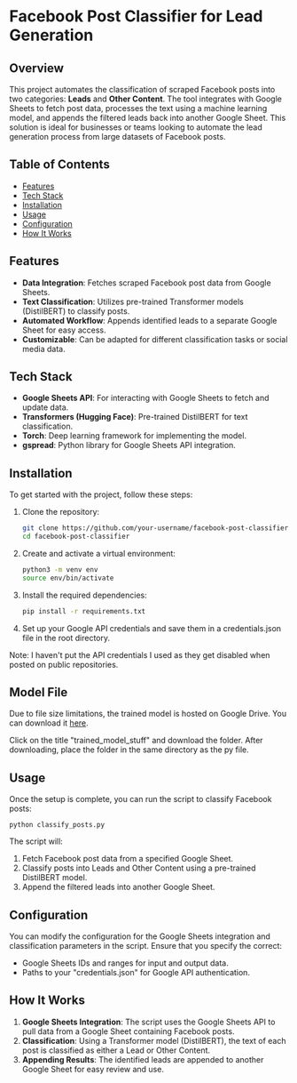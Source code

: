 # Facebook Post Classifier for Lead Generation

## Overview
This project automates the classification of scraped Facebook posts into two categories: **Leads** and **Other Content**. The tool integrates with Google Sheets to fetch post data, processes the text using a machine learning model, and appends the filtered leads back into another Google Sheet. This solution is ideal for businesses or teams looking to automate the lead generation process from large datasets of Facebook posts.

## Table of Contents
- [Features](#features)
- [Tech Stack](#tech-stack)
- [Installation](#installation)
- [Usage](#usage)
- [Configuration](#configuration)
- [How It Works](#how-it-works)

## Features
- **Data Integration**: Fetches scraped Facebook post data from Google Sheets.
- **Text Classification**: Utilizes pre-trained Transformer models (DistilBERT) to classify posts.
- **Automated Workflow**: Appends identified leads to a separate Google Sheet for easy access.
- **Customizable**: Can be adapted for different classification tasks or social media data.

## Tech Stack
- **Google Sheets API**: For interacting with Google Sheets to fetch and update data.
- **Transformers (Hugging Face)**: Pre-trained DistilBERT for text classification.
- **Torch**: Deep learning framework for implementing the model.
- **gspread**: Python library for Google Sheets API integration.

## Installation
To get started with the project, follow these steps:

1. Clone the repository:
   ```bash
   git clone https://github.com/your-username/facebook-post-classifier.git
   cd facebook-post-classifier
2. Create and activate a virtual environment:
   ```bash
   python3 -m venv env
   source env/bin/activate
3. Install the required dependencies:
   ```bash
   pip install -r requirements.txt
4. Set up your Google API credentials and save them in a credentials.json file in the root directory.

Note: I haven't put the API credentials I used as they get disabled when posted on public repositories.

## Model File
Due to file size limitations, the trained model is hosted on Google Drive. You can download it [here](https://drive.google.com/drive/folders/1I2ULcdcOv2-7HmrtC4vJ4USKtVUDubx7?usp=drive_link).

Click on the title "trained_model_stuff" and download the folder. After downloading, place the folder in the same directory as the py file.


## Usage
Once the setup is complete, you can run the script to classify Facebook posts:
    
    python classify_posts.py

The script will:

1. Fetch Facebook post data from a specified Google Sheet.
2. Classify posts into Leads and Other Content using a pre-trained DistilBERT model.
3. Append the filtered leads into another Google Sheet.

## Configuration
You can modify the configuration for the Google Sheets integration and classification parameters in the script. Ensure that you specify the correct:

- Google Sheets IDs and ranges for input and output data.
- Paths to your "credentials.json" for Google API authentication.

## How It Works

1. **Google Sheets Integration**: The script uses the Google Sheets API to pull data from a Google Sheet containing Facebook posts.
2. **Classification**: Using a Transformer model (DistilBERT), the text of each post is classified as either a Lead or Other Content.
3. **Appending Results**: The identified leads are appended to another Google Sheet for easy review and use.
